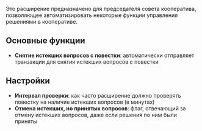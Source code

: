 Это расширение предназначено для председателя совета кооператива, позволяющее автоматизировать некоторые функции управления решениями в кооперативе.

## Основные функции

- **Снятие истекших вопросов с повестки**: автоматически отправляет транзакции для снятия истекших вопросов с повестки

## Настройки

- **Интервал проверки**: как часто расширение должно проверять повестку на наличие истекших вопросов (в минутах)
- **Отмена истекших, но принятых вопросов**: флаг, отвечающий за отмену истекших вопросов, даже если решения по ним были приняты
